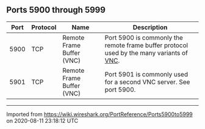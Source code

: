 ## Ports 5900 through 5999


| Port | Protocol | Name                      | Description |
| ---- | -------- | ------------------------- | ------------------------------------------------------------------------------------------------ |
| 5900 | TCP      | Remote Frame Buffer (VNC) | Port 5900 is commonly the remote frame buffer protocol used by the many variants of [VNC](/VNC). |
| 5901 | TCP      | Remote Frame Buffer (VNC) | Port 5901 is commonly used for a second VNC server. See port 5900. |


---

Imported from https://wiki.wireshark.org/PortReference/Ports5900to5999 on 2020-08-11 23:18:12 UTC
